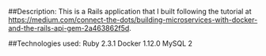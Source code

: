 ##Description:
This is a Rails application that I built following the tutorial at https://medium.com/connect-the-dots/building-microservices-with-docker-and-the-rails-api-gem-2a463862f5d. 

##Technologies used:
Ruby 2.3.1
Docker 1.12.0
MySQL 2